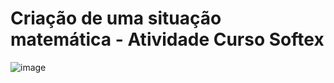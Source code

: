 <h1> Criação de uma situação matemática - Atividade Curso Softex </h1>

![image](https://github.com/KleberAraujoo/situacao-matematica/assets/112328070/d25d1c5f-c6e8-4133-a0c9-b1eb23af1f5a)
